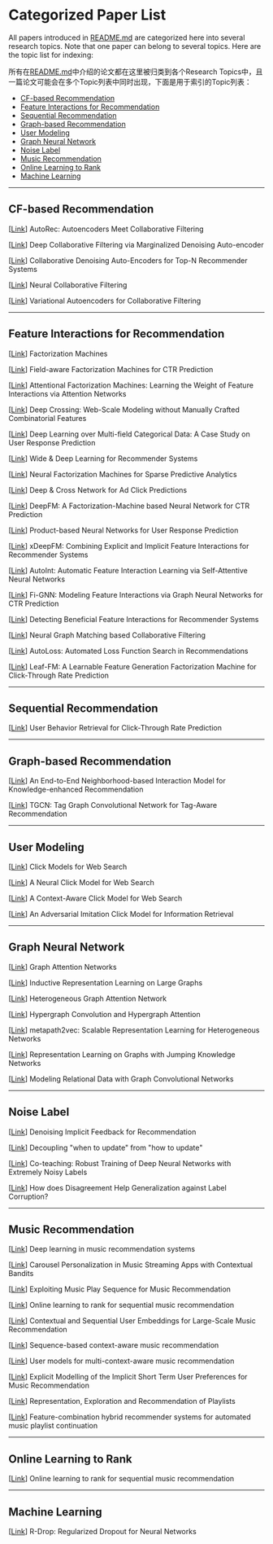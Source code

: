 # Categorized Paper List

All papers introduced in [README.md](README.md) are categorized here into several research topics. Note that one paper can belong to several topics. Here are the topic list for indexing:

所有在[README.md](README.md)中介绍的论文都在这里被归类到各个Research Topics中，且一篇论文可能会在多个Topic列表中同时出现，下面是用于索引的Topic列表：

- [CF-based Recommendation](#CF-based_Recommendation)
- [Feature Interactions for Recommendation](#Feature_Interactions_for_Recommendation)
- [Sequential Recommendation](#Sequential_Recommendation)
- [Graph-based Recommendation](#Graph-based_Recommendation)
- [User Modeling](#User_Modeling)
- [Graph Neural Network](#Graph_Neural_Network)
- [Noise Label](#Noise_Label)
- [Music Recommendation](#Music_Recommendation)
- [Online Learning to Rank](#Online_Learning_to_Rank)
- [Machine Learning](#Machine_Learning)

--------------------------------------------------------

<h2 id="CF-based_Recommendation">CF-based Recommendation</h2>

[[Link](https://dl.acm.org/doi/10.1145/2740908.2742726])] AutoRec: Autoencoders Meet Collaborative Filtering

[[Link](https://dl.acm.org/doi/10.1145/2806416.2806527])] Deep Collaborative Filtering via Marginalized Denoising Auto-encoder

[[Link](https://dl.acm.org/doi/10.1145/2835776.2835837])] Collaborative Denoising Auto-Encoders for Top-N Recommender Systems

[[Link](https://arxiv.org/abs/1708.05031)] Neural Collaborative Filtering

[[Link](https://arxiv.org/abs/1802.05814)] Variational Autoencoders for Collaborative Filtering

--------------------------------------------------------

<h2 id="Feature_Interactions_for_Recommendation">Feature Interactions for Recommendation</h2>

[[Link](https://link.zhihu.com/?target=https%3A//www.csie.ntu.edu.tw/~b97053/paper/Rendle2010FM.pdf)] Factorization Machines

[[Link](https://www.csie.ntu.edu.tw/~cjlin/papers/ffm.pdf)] Field-aware Factorization Machines for CTR Prediction

[[Link](https://arxiv.org/abs/1708.04617)] Attentional Factorization Machines: Learning the Weight of Feature Interactions via Attention Networks

[[Link](https://dl.acm.org/doi/10.1145/2939672.2939704)] Deep Crossing: Web-Scale Modeling without Manually Crafted Combinatorial Features

[[Link](https://arxiv.org/abs/1601.02376)] Deep Learning over Multi-field Categorical Data: A Case Study on User Response Prediction

[[Link](https://arxiv.org/abs/1606.07792)] Wide & Deep Learning for Recommender Systems

[[Link](https://arxiv.org/abs/1708.05027)] Neural Factorization Machines for Sparse Predictive Analytics

[[Link](https://arxiv.org/abs/1708.05123)] Deep & Cross Network for Ad Click Predictions

[[Link](https://arxiv.org/abs/1703.04247)] DeepFM: A Factorization-Machine based Neural Network for CTR Prediction

[[Link](https://arxiv.org/abs/1611.00144)] Product-based Neural Networks for User Response Prediction

[[Link](https://arxiv.org/abs/1803.05170)] xDeepFM: Combining Explicit and Implicit Feature Interactions for Recommender Systems

[[Link](https://arxiv.org/abs/1810.11921)] AutoInt: Automatic Feature Interaction Learning via Self-Attentive Neural Networks

[[Link](https://arxiv.org/abs/1910.05552)] Fi-GNN: Modeling Feature Interactions via Graph Neural Networks for CTR Prediction

[[Link](https://arxiv.org/abs/2008.00404)] Detecting Beneficial Feature Interactions for Recommender Systems

[[Link](https://arxiv.org/abs/2105.04067)] Neural Graph Matching based Collaborative Filtering

[[Link](https://arxiv.org/abs/2106.06713)] AutoLoss: Automated Loss Function Search in Recommendations

[[Link](https://arxiv.org/abs/2107.12024)] Leaf-FM: A Learnable Feature Generation Factorization Machine for Click-Through Rate Prediction

--------------------------------------------------------

<h2 id="Sequential_Recommendation">Sequential Recommendation</h2>

[[Link](https://arxiv.org/abs/2005.14171)] User Behavior Retrieval for Click-Through Rate Prediction

--------------------------------------------------------

<h2 id="Graph-based_Recommendation">Graph-based Recommendation</h2>

[[Link](https://arxiv.org/abs/1908.04032)] An End-to-End Neighborhood-based Interaction Model for Knowledge-enhanced Recommendation

[[Link](https://dl.acm.org/doi/10.1145/3340531.3411927)] TGCN: Tag Graph Convolutional Network for Tag-Aware Recommendation

--------------------------------------------------------

<h2 id="User_Modeling">User Modeling</h2>

[[Link](https://www.semanticscholar.org/paper/Click-Models-for-Web-Search-Authors-%E2%80%99-version-*-Chuklin-Markov/0b19b37da5e438e6355418c726469f6a00473dc3?p2df)] Click Models for Web Search

[[Link](https://dl.acm.org/doi/10.1145/2872427.2883033)] A Neural Click Model for Web Search

[[Link](https://dl.acm.org/doi/10.1145/3336191.3371819)] A Context-Aware Click Model for Web Search

[[Link](https://chiangel.github.io/files/publication/An_Adversarial_Imitation_Click_Model_for_Information_Retrieval.pdf)] An Adversarial Imitation Click Model for Information Retrieval

--------------------------------------------------------

<h2 id="Graph_Neural_Network">Graph Neural Network</h2>

[[Link](https://arxiv.org/abs/1710.10903)] Graph Attention Networks

[[Link](https://arxiv.org/abs/1706.02216)] Inductive Representation Learning on Large Graphs

[[Link](https://arxiv.org/abs/1903.07293)] Heterogeneous Graph Attention Network

[[Link](https://arxiv.org/abs/1901.08150)] Hypergraph Convolution and Hypergraph Attention

[[Link](https://dl.acm.org/doi/10.1145/3097983.3098036)] metapath2vec: Scalable Representation Learning for Heterogeneous Networks

[[Link](https://arxiv.org/abs/1806.03536)] Representation Learning on Graphs with Jumping Knowledge Networks

[[Link](https://arxiv.org/abs/1703.06103)] Modeling Relational Data with Graph Convolutional Networks

--------------------------------------------------------

<h2 id="Noise_Label">Noise Label</h2>

[[Link](https://arxiv.org/abs/2006.04153)] Denoising Implicit Feedback for Recommendation

[[Link](https://arxiv.org/abs/1706.02613)] Decoupling "when to update" from "how to update"

[[Link](https://arxiv.org/abs/1804.06872)] Co-teaching: Robust Training of Deep Neural Networks with Extremely Noisy Labels

[[Link](https://arxiv.org/abs/1901.04215)] How does Disagreement Help Generalization against Label Corruption?

--------------------------------------------------------

<h2 id="Music_Recommendation">Music Recommendation</h2>

[[Link](https://www.frontiersin.org/articles/10.3389/fams.2019.00044/full)] Deep learning in music recommendation systems

[[Link](https://dl.acm.org/doi/10.1145/3383313.3412217)] Carousel Personalization in Music Streaming Apps with Contextual Bandits

[[Link](https://dl.acm.org/doi/10.5555/3172077.3172400)] Exploiting Music Play Sequence for Music Recommendation

[[Link](https://dl.acm.org/doi/abs/10.1145/3298689.3347019)] Online learning to rank for sequential music recommendation

[[Link](https://dl.acm.org/doi/abs/10.1145/3383313.3412248)] Contextual and Sequential User Embeddings for Large-Scale Music Recommendation

[[Link](https://link.springer.com/article/10.1007/s10791-017-9317-7)] Sequence-based context-aware music recommendation

[[Link](https://link.springer.com/article/10.1007%2Fs11042-020-09890-7)] User models for multi-context-aware music recommendation

[[Link](https://link.springer.com/chapter/10.1007/978-3-319-76941-7_25)] Explicit Modelling of the Implicit Short Term User Preferences for Music Recommendation

[[Link](https://link.springer.com/chapter/10.1007/978-3-030-43887-6_50)] Representation, Exploration and Recommendation of Playlists

[[Link](https://link.springer.com/article/10.1007/s11257-018-9215-8)] Feature-combination hybrid recommender systems for automated music playlist continuation


<!-- 



 

https://ieeexplore.ieee.org/abstract/document/8894369 A Hybrid Recommender System for Improving Automatic Playlist Continuation  这是2021的TKDE啊！

https://dl.acm.org/doi/abs/10.1145/3331184.3331234 Adversarial Mahalanobis Distance-based Attentive Song Recommender for Automatic Playlist Continuation

https://dl.acm.org/doi/abs/10.1145/3344257 An Analysis of Approaches Taken in the ACM RecSys Challenge 2018 for Automatic Music Playlist Continuation

https://dl.acm.org/doi/abs/10.1145/3314183.3323455 Social Tags and Emotions as main Features for the Next Song To Play in Automatic Playlist Continuation

https://dl.acm.org/doi/abs/10.1145/3267471.3267481 Automatic Music Playlist Continuation via Neighbor-based Collaborative Filtering and Discriminative Reweighting/Reranking

https://ieeexplore.ieee.org/abstract/document/8903002 Automatic playlist generation using Convolutional Neural Networks and Recurrent Neural Networks




http://ceur-ws.org/Vol-2225/paper2.pdf A Diversity Adjusting Strategy with Personality for Music Recommendation





https://dl.acm.org/doi/10.1145/2339530.2339643 Playlist prediction via metric embedding

https://ieeexplore.ieee.org/abstract/document/8078723 Music recommendation based on embedding model with user preference and context

https://ieeexplore.ieee.org/abstract/document/9005695 Music Sequence Prediction with Mixture Hidden Markov Models -->


--------------------------------------------------------

<h2 id="Online_Learning_to_Rank">Online Learning to Rank</h2>

[[Link](https://dl.acm.org/doi/abs/10.1145/3298689.3347019)] Online learning to rank for sequential music recommendation

--------------------------------------------------------

<h2 id="Machine_Learning">Machine Learning</h2>

[[Link](https://arxiv.org/abs/2106.14448)] R-Drop: Regularized Dropout for Neural Networks
